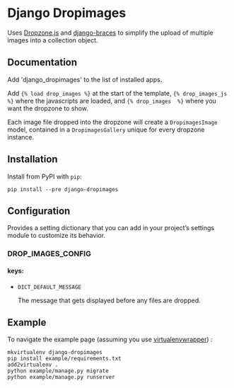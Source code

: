 # Django Dropimages #
Uses [Dropzone.js](http://www.dropzonejs.com/) and [django-braces](https://github.com/brack3t/django-braces) to simplify the upload of multiple images into a collection object.


## Documentation
Add 'django_dropimages' to the list of installed apps.

Add `{% load drop_images %}` at the start of the template, `{% drop_images_js %}` where the javascripts are loaded,
and `{% drop_images  %}` where you want the dropzone to show.

Each image file dropped into the dropzone will create a `DropimagesImage` model, contained in a `DropimagesGallery` unique for every dropzone instance.

## Installation
Install from PyPI with `pip`:

`pip install --pre django-dropimages`

## Configuration
Provides a setting dictionary that you can add in your project’s settings module to customize its behavior.

### DROP_IMAGES_CONFIG

#### keys:

+ `DICT_DEFAULT_MESSAGE`

    The message that gets displayed before any files are dropped.


## Example
To navigate the example page (assuming you use [virtualenvwrapper](https://pypi.python.org/pypi/virtualenvwrapper)) :

    mkvirtualenv django-dropimages
    pip install example/requirements.txt
    add2virtualenv .
    python example/manage.py migrate
    python example/manage.py runserver
    
